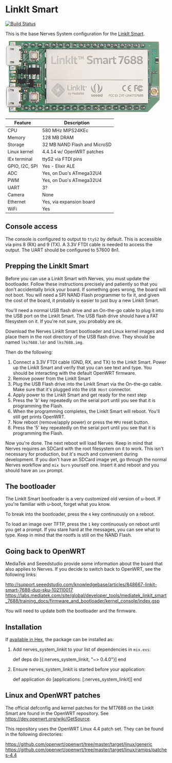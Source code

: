# LinkIt Smart

[![Build Status](https://travis-ci.org/nerves-project/nerves_system_linkit.png?branch=master)](https://travis-ci.org/nerves-project/nerves_system_linkit)

This is the base Nerves System configuration for the [LinkIt Smart](http://www.seeedstudio.com/wiki/LinkIt_Smart_7688_Duo).

![LinkIt Smart Duo image](assets/images/linkit-smart.jpg)

| Feature              | Description                     |
| -------------------- | ------------------------------- |
| CPU                  | 580 MHz MIPS24KEc               |
| Memory               | 128 MB DRAM                     |
| Storage              | 32 MB NAND Flash and MicroSD    |
| Linux kernel         | 4.4.14 w/ OpenWRT patches       |
| IEx terminal         | ttyS2 via FTDI pins             |
| GPIO, I2C, SPI       | Yes - Elixir ALE                |
| ADC                  | Yes, on Duo's ATmega32U4        |
| PWM                  | Yes, on Duo's ATmega32U4        |
| UART                 | 3?                              |
| Camera               | None                            |
| Ethernet             | Yes, via expansion board        |
| WiFi                 | Yes                             |

## Console access

The console is configured to output to `ttyS2` by default. This is
accessible via pins 8 (RX) and 9 (TX). A 3.3V FTDI
cable is needed to access the output. The UART should be configured
to 57600 8n1.

## Prepping the LinkIt Smart

Before you can use a LinkIt Smart with Nerves, you must update the bootloader.
Follow these instructions precisely and patiently so that you don't accidentally
brick your board. If something goes wrong, the board will not boot. You will
need a SPI NAND Flash programmer to fix it, and given the cost of the board, it
probably is easier to just buy a new LinkIt Smart.

You'll need a normal USB flash drive and an On-the-go cable to plug it into the
USB port on the LinkIt Smart. The USB flash drive should have a FAT filesystem
on it. If you're not sure, you probably are ok.

Download the Nerves LinkIt Smart bootloader and Linux kernel images and place
them in the root directory of the USB flash drive. They should be named
`lks7688.ldr` and `lks7688.img`.

Then do the following:

  1. Connect a 3.3V FTDI cable (GND, RX, and TX) to the LinkIt Smart. Power up
     the LinkIt Smart and verify that you can see text and type. You should be
     interacting with the default OpenWRT firmware.
  2. Remove power from the LinkIt Smart
  3. Plug the USB Flash drive into the LinkIt Smart via the On-the-go cable.
     Make sure that it's plugged into the `USB Host` connector.
  4. Apply power to the LinkIt Smart and get ready for the next step
  5. Press the 'b' key repeatedly on the serial port until you see that it
     is programming the Flash.
  6. When the programming completes, the LinkIt Smart will reboot. You'll still
     get prints OpenWRT.
  7. Now reboot (remove/apply power) or press the `MPU` reset button.
  8. Press the '5' key repeatedly on the serial port until you see that it is
     programming the Flash.

Now you're done. The next reboot will load Nerves. Keep in mind that Nerves
requires an SDCard with the root filesystem on it to work. This isn't necessary
for production, but it's much and convenient during development. If you don't
have an SDCard image yet, go through the normal Nerves workflow and `mix burn`
yourself one. Insert it and reboot and you should have an `iex` prompt.

## The bootloader

The LinkIt Smart bootloader is a very customized old version of u-boot. If
you're familiar with u-boot, forget what you know.

To break into the bootloader, press the `4` key continuously on a reboot.

To load an image over TFTP, press the `1` key continuously on reboot until you
get a prompt. If you stare hard at the messages, you can see what to type. Keep
in mind that the rootfs is still on the NAND Flash.

## Going back to OpenWRT

MediaTek and Seeedstudio provide some information about the board that also
applies to Nerves. If you decide to switch back to OpenWRT, see the following
links:

http://support.seeedstudio.com/knowledgebase/articles/848667-linkit-smart-7688-duo-sku-102110017
https://labs.mediatek.com/site/global/developer_tools/mediatek_linkit_smart_7688/training_docs/firmware_and_bootloader/kernel_console/index.gsp

You will need to update both the bootloader and the firmware.

## Installation

If [available in Hex](https://hex.pm/docs/publish), the package can be installed as:

  1. Add nerves_system_linkit to your list of dependencies in `mix.exs`:

        def deps do
          [{:nerves_system_linkit, "~> 0.4.0"}]
        end

  2. Ensure nerves_system_linkit is started before your application:

        def application do
          [applications: [:nerves_system_linkit]]
        end

## Linux and OpenWRT patches

The official defconfig and kernel patches for the MT7688 on the LinkIt Smart
are found in the OpenWRT repository. See https://dev.openwrt.org/wiki/GetSource.

This repository uses the OpenWRT Linux 4.4 patch set. They can be found in the
following directories:

https://github.com/openwrt/openwrt/tree/master/target/linux/generic
https://github.com/openwrt/openwrt/tree/master/target/linux/ramips/patches-4.4

